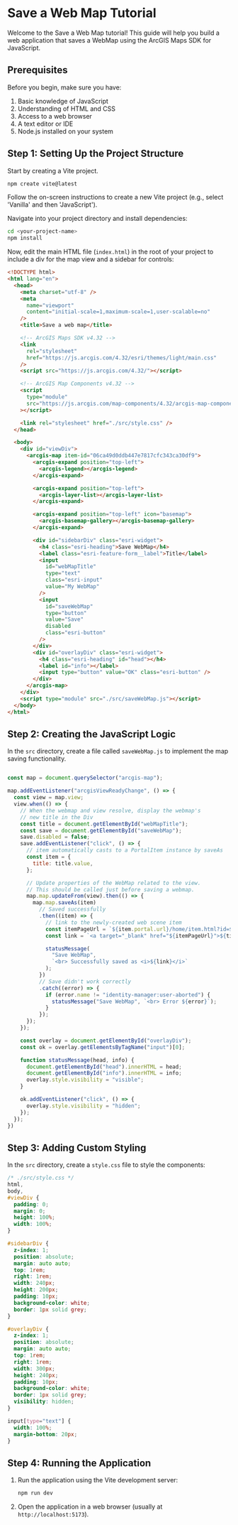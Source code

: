 # Save a Web Map Tutorial

Welcome to the Save a Web Map tutorial! This guide will help you build a web application that saves a WebMap using the ArcGIS Maps SDK for JavaScript.

## Prerequisites

Before you begin, make sure you have:
1. Basic knowledge of JavaScript
2. Understanding of HTML and CSS
3. Access to a web browser
4. A text editor or IDE
5. Node.js installed on your system

## Step 1: Setting Up the Project Structure

Start by creating a Vite project.

```bash
npm create vite@latest
```

Follow the on-screen instructions to create a new Vite project (e.g., select 'Vanilla' and then 'JavaScript').

Navigate into your project directory and install dependencies:

```bash
cd <your-project-name>
npm install
```

Now, edit the main HTML file (`index.html`) in the root of your project to include a div for the map view and a sidebar for controls:

```html
<!DOCTYPE html>
<html lang="en">
  <head>
    <meta charset="utf-8" />
    <meta
      name="viewport"
      content="initial-scale=1,maximum-scale=1,user-scalable=no"
    />
    <title>Save a web map</title>

    <!-- ArcGIS Maps SDK v4.32 -->
    <link
      rel="stylesheet"
      href="https://js.arcgis.com/4.32/esri/themes/light/main.css"
    />
    <script src="https://js.arcgis.com/4.32/"></script>

    <!-- ArcGIS Map Components v4.32 -->
    <script
      type="module"
      src="https://js.arcgis.com/map-components/4.32/arcgis-map-components.esm.js"
    ></script>

    <link rel="stylesheet" href="./src/style.css" />
  </head>

  <body>
    <div id="viewDiv">
      <arcgis-map item-id="06ca49d0ddb447e7817cfc343ca30df9">
        <arcgis-expand position="top-left">
          <arcgis-legend></arcgis-legend>
        </arcgis-expand>

        <arcgis-expand position="top-left">
          <arcgis-layer-list></arcgis-layer-list>
        </arcgis-expand>

        <arcgis-expand position="top-left" icon="basemap">
          <arcgis-basemap-gallery></arcgis-basemap-gallery>
        </arcgis-expand>

        <div id="sidebarDiv" class="esri-widget">
          <h4 class="esri-heading">Save WebMap</h4>
          <label class="esri-feature-form__label">Title</label>
          <input
            id="webMapTitle"
            type="text"
            class="esri-input"
            value="My WebMap"
          />
          <input
            id="saveWebMap"
            type="button"
            value="Save"
            disabled
            class="esri-button"
          />
        </div>
        <div id="overlayDiv" class="esri-widget">
          <h4 class="esri-heading" id="head"></h4>
          <label id="info"></label>
          <input type="button" value="OK" class="esri-button" />
        </div>
      </arcgis-map>
    </div>
    <script type="module" src="./src/saveWebMap.js"></script>
  </body>
</html>

```

## Step 2: Creating the JavaScript Logic

In the `src` directory, create a file called `saveWebMap.js` to implement the map saving functionality.

```javascript

const map = document.querySelector("arcgis-map");

map.addEventListener("arcgisViewReadyChange", () => {
  const view = map.view;
  view.when(() => {
    // When the webmap and view resolve, display the webmap's
    // new title in the Div
    const title = document.getElementById("webMapTitle");
    const save = document.getElementById("saveWebMap");
    save.disabled = false;
    save.addEventListener("click", () => {
      // item automatically casts to a PortalItem instance by saveAs
      const item = {
        title: title.value,
      };

      // Update properties of the WebMap related to the view.
      // This should be called just before saving a webmap.
      map.map.updateFrom(view).then(() => {
        map.map.saveAs(item)
          // Saved successfully
          .then((item) => {
            // link to the newly-created web scene item
            const itemPageUrl = `${item.portal.url}/home/item.html?id=${item.id}`;
            const link = `<a target="_blank" href="${itemPageUrl}">${title.value}</a>`;

            statusMessage(
              "Save WebMap",
              `<br> Successfully saved as <i>${link}</i>`
            );
          })
          // Save didn't work correctly
          .catch((error) => {
            if (error.name != "identity-manager:user-aborted") {
              statusMessage("Save WebMap", `<br> Error ${error}`);
            }
          });
      });
    });

    const overlay = document.getElementById("overlayDiv");
    const ok = overlay.getElementsByTagName("input")[0];

    function statusMessage(head, info) {
      document.getElementById("head").innerHTML = head;
      document.getElementById("info").innerHTML = info;
      overlay.style.visibility = "visible";
    }

    ok.addEventListener("click", () => {
      overlay.style.visibility = "hidden";
    });
  });
})
```

## Step 3: Adding Custom Styling

In the `src` directory, create a `style.css` file to style the components:

```css
/* ./src/style.css */
html,
body,
#viewDiv {
  padding: 0;
  margin: 0;
  height: 100%;
  width: 100%;
}

#sidebarDiv {
  z-index: 1;
  position: absolute;
  margin: auto auto;
  top: 1rem;
  right: 1rem;
  width: 240px;
  height: 200px;
  padding: 10px;
  background-color: white;
  border: 1px solid grey;
}

#overlayDiv {
  z-index: 1;
  position: absolute;
  margin: auto auto;
  top: 1rem;
  right: 1rem;
  width: 300px;
  height: 240px;
  padding: 10px;
  background-color: white;
  border: 1px solid grey;
  visibility: hidden;
}

input[type="text"] {
  width: 100%;
  margin-bottom: 20px;
}
```

## Step 4: Running the Application

1. Run the application using the Vite development server:
   ```bash
   npm run dev
   ```
2. Open the application in a web browser (usually at `http://localhost:5173`).
